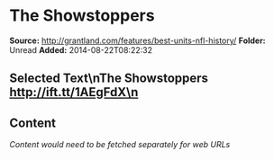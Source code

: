 # The Showstoppers

**Source:** http://grantland.com/features/best-units-nfl-history/
**Folder:** Unread
**Added:** 2014-08-22T08:22:32


## Selected Text\nThe Showstoppers http://ift.tt/1AEgFdX\n

## Content
*Content would need to be fetched separately for web URLs*
